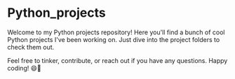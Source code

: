 # Python_projects
Welcome to my Python projects repository! Here you'll find a bunch of cool Python projects I've been working on. Just dive into the project folders to check them out.

Feel free to tinker, contribute, or reach out if you have any questions. Happy coding! 😄🐍

